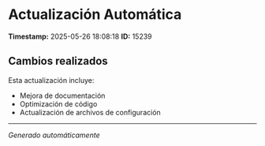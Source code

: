 # Actualización Automática

**Timestamp:** 2025-05-26 18:08:18
**ID:** 15239

## Cambios realizados

Esta actualización incluye:
- Mejora de documentación
- Optimización de código
- Actualización de archivos de configuración

---
*Generado automáticamente*
